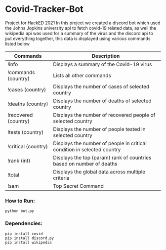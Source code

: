 # Covid-Tracker-Bot

Project for HackED 2021
In this project we created a discord bot which used the Johns Jopkins university api to fetch covid-19 related data, as well the wikipedia api was used for a summary of the virus and the discord api to put everything together, this data is displayed using various commands listed below

|       Commands       |                            Description                                  |
| -------------------- | ----------------------------------------------------------------------- |
| !info                | Displays a summary of the Covid-19 virus                                |
| !commands (country)  | Lists all other commands                                                |
| !cases (country)     | Displays the number of cases of selected country                        |
| !deaths (country)    | Displays the number of deaths of selected country                       |
| !recovered (country) | Displays the number of recovered people of selected country             |
| !tests (country)     | Displays the number of people tested in selected country                |
| !critical (country)  | Displays the number of people in critical condition in selected country |
| !rank (int)          | Displays the top (param) rank of countries based on number of deaths    |
| !total               | Displays the global data across multiple criteria                       | 
| !sam                 | Top Secret Command                                                      |

### How to Run:
    python bot.py

### Dependencies:
    pip install covid
    pip install discord.py
    pip install wikipedia
